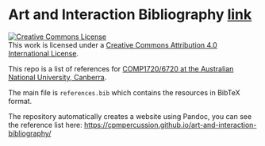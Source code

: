 # Art and Interaction Bibliography [link](https://cpmpercussion.github.io/art-and-interaction-bibliography/)

<a rel="license" href="http://creativecommons.org/licenses/by/4.0/"><img alt="Creative Commons License" style="border-width:0" src="https://i.creativecommons.org/l/by/4.0/88x31.png" /></a><br />This work is licensed under a <a rel="license" href="http://creativecommons.org/licenses/by/4.0/">Creative Commons Attribution 4.0 International License</a>.

This repo is a list of references for [COMP1720/6720 at the Australian National University, Canberra](https://cs.anu.edu.au/courses/comp1720).

The main file is `references.bib` which contains the resources in BibTeX format.

The repository automatically creates a website using Pandoc, you can see the reference list here: <https://cpmpercussion.github.io/art-and-interaction-bibliography/>
